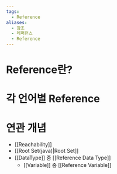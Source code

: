 ```yaml
---
tags:
  - Reference
aliases:
  - 참조
  - 레퍼런스
  - Reference
---
```

# Reference란?


# 각 언어별 Reference


# 연관 개념
- [[Reachability]]
- [[Root Set(java)|Root Set]]
- [[DataType]] 중 [[Reference Data Type]]
	- [[Variable]] 중 [[Reference Variable]]